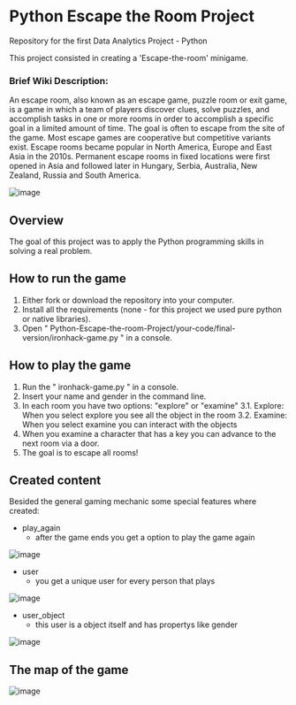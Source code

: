 # Python Escape the Room Project

Repository for the first Data Analytics Project - Python

This project consisted in creating a 'Escape-the-room' minigame.

### Brief Wiki Description:

An escape room, also known as an escape game, puzzle room or exit game, is a game in which a team of players discover clues, solve puzzles, and accomplish tasks in one or more rooms in order to accomplish a specific goal in a limited amount of time. The goal is often to escape from the site of the game. Most escape games are cooperative but competitive variants exist. Escape rooms became popular in North America, Europe and East Asia in the 2010s. Permanent escape rooms in fixed locations were first opened in Asia and followed later in Hungary, Serbia, Australia, New Zealand, Russia and South America.

![image](https://user-images.githubusercontent.com/83870535/129184843-4986bef7-dedd-48ea-97c9-608c729b2d87.png)


## Overview

The goal of this project was to apply the Python programming skills in solving a real problem.

## How to run the game

1. Either fork or download the repository into your computer.
2. Install all the requirements (none - for this project we used pure python or native libraries).
3. Open " Python-Escape-the-room-Project/your-code/final-version/ironhack-game.py " in a console.

## How to play the game

1. Run the " ironhack-game.py " in a console.
2. Insert your name and gender in the command line.
3. In each room you have two options: "explore" or "examine"
3.1. Explore: When you select explore you see all the object in the room
3.2. Examine: When you select examine you can interact with the objects
4. When you examine a character that has a key you can advance to the next room via a door.
5. The goal is to escape all rooms!

## Created content

Besided the general gaming mechanic some special features where created:

- play_again
  - after the game ends you get a option to play the game again

![image](https://user-images.githubusercontent.com/83870535/129184803-c56c8872-ef87-4edc-9a32-5b0e5fb984ec.png)


- user
  - you get a unique user for every person that plays

![image](https://user-images.githubusercontent.com/83870535/129184878-23a0d7f8-ea3a-4b22-9cb5-0894561b256c.png)


- user_object
  - this user is a object itself and has propertys like gender

![image](https://user-images.githubusercontent.com/83870535/129184913-43b0dfa2-d36c-43d8-9b8d-eeacaca3f46a.png)


## The map of the game

![image](https://user-images.githubusercontent.com/83870535/129184782-4b5f187d-8293-419b-bee3-ebabab39bf03.png)


